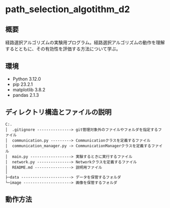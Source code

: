 # path_selection_algotithm_d2

## 概要
経路選択アルゴリズムの実験用プログラム。経路選択アルゴリズムの動作を理解するとともに、その有効性を評価する方法について学ぶ。

## 環境
- Python 3.12.0
- pip 23.2.1
- matplotlib 3.8.2
- pandas 2.1.3

## ディレクトリ構造とファイルの説明
```
C:.
│  .gitignore ---------------> git管理対象外のファイルやフォルダを指定するファイル
│  communication.py ---------> Communicationクラスを定義するファイル
│  communication_manager.py -> CommunicationManagerクラスを定義するファイル
│  main.py ------------------> 実験するときに実行するファイル
│  network.py ---------------> Networkクラスを定義するファイル
│  README.md ----------------> 説明用ファイル
│
├─data ----------------------> データを保管するフォルダ
└─image ---------------------> 画像を保管するフォルダ
```

## 動作方法
